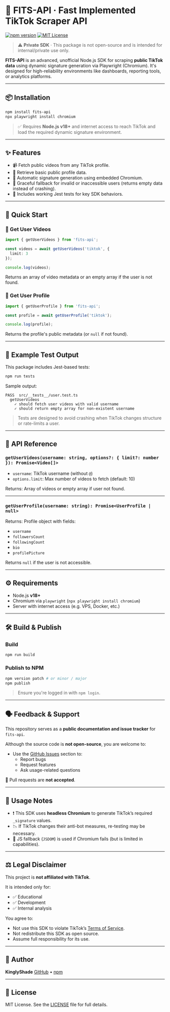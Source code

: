 # 🎯 FITS-API · Fast Implemented TikTok Scraper API

[![npm version](https://badge.fury.io/js/fits-api.svg)](https://www.npmjs.com/package/fits-api)
[![MIT License](https://img.shields.io/badge/license-MIT-blue.svg)](./LICENSE)

> ⚠️ **Private SDK** · This package is not open-source and is intended for internal/private use only.

**FITS-API** is an advanced, unofficial Node.js SDK for scraping **public TikTok data** using dynamic signature generation via Playwright (Chromium). It's designed for high-reliability environments like dashboards, reporting tools, or analytics platforms.

---

## 📦 Installation

```bash
npm install fits-api
npx playwright install chromium
````

> ✅ Requires **Node.js v18+** and internet access to reach TikTok and load the required dynamic signature environment.

---

## ✨ Features

* 📹 Fetch public videos from any TikTok profile.
* 👤 Retrieve basic public profile data.
* 🔐 Automatic signature generation using embedded Chromium.
* 🚧 Graceful fallback for invalid or inaccessible users (returns empty data instead of crashing).
* 🧪 Includes working Jest tests for key SDK behaviors.

---

## 🚀 Quick Start

### 🔹 Get User Videos

```ts
import { getUserVideos } from 'fits-api';

const videos = await getUserVideos('tiktok', {
  limit: 3
});

console.log(videos);
```

Returns an array of video metadata or an empty array if the user is not found.

### 🔹 Get User Profile

```ts
import { getUserProfile } from 'fits-api';

const profile = await getUserProfile('tiktok');

console.log(profile);
```

Returns the profile's public metadata (or `null` if not found).

---

## 🧪 Example Test Output

This package includes Jest-based tests:

```bash
npm run tests
```

Sample output:

```
PASS  src/__tests__/user.test.ts
  getUserVideos
    ✓ should fetch user videos with valid username
    ✓ should return empty array for non-existent username
```

> Tests are designed to avoid crashing when TikTok changes structure or rate-limits a user.

---

## 🧱 API Reference

### `getUserVideos(username: string, options?: { limit?: number }): Promise<Video[]>`

* `username`: TikTok username (without `@`)
* `options.limit`: Max number of videos to fetch (default: 10)

Returns: Array of videos or empty array if user not found.

---

### `getUserProfile(username: string): Promise<UserProfile | null>`

Returns: Profile object with fields:

* `username`
* `followersCount`
* `followingCount`
* `bio`
* `profilePicture`

Returns `null` if the user is not accessible.

---

## ⚙️ Requirements

* Node.js **v18+**
* Chromium via `playwright` (`npx playwright install chromium`)
* Server with internet access (e.g. VPS, Docker, etc.)

---

## 🛠 Build & Publish

### Build

```bash
npm run build
```

### Publish to NPM

```bash
npm version patch # or minor / major
npm publish
```

> Ensure you're logged in with `npm login`.
---

## 🗣 Feedback & Support

This repository serves as a **public documentation and issue tracker** for `fits-api`.

Although the source code is **not open-source**, you are welcome to:

- Use the [GitHub Issues](https://github.com/KinglyShade/fits-api/issues) section to:
  - Report bugs
  - Request features
  - Ask usage-related questions

🛑 Pull requests are **not accepted**.


---

## 🔐 Usage Notes

* ❗ This SDK uses **headless Chromium** to generate TikTok’s required `_signature` values.
* 📉 If TikTok changes their anti-bot measures, re-testing may be necessary.
* 🧱 JS fallback (`JSDOM`) is used if Chromium fails (but is limited in capabilities).

---

## ⚖️ Legal Disclaimer

This project is **not affiliated with TikTok**.

It is intended only for:

* ✅ Educational
* ✅ Development
* ✅ Internal analysis

You agree to:

* Not use this SDK to violate TikTok’s [Terms of Service](https://www.tiktok.com/legal/terms-of-service).
* Not redistribute this SDK as open source.
* Assume full responsibility for its use.

---

## 👤 Author

**KinglyShade**
[GitHub](https://github.com/kinglyfenixstudios) • [npm](https://www.npmjs.com/package/fits-api)

---

## 📄 License

MIT License.
See the [LICENSE](./LICENSE) file for full details.


